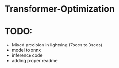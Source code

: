 # Transformer-Optimization
# TODO:
- Mixed precision in lightning (7secs to 3secs)
- model to onnx
- inference code
- adding proper readme
